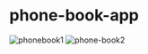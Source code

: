 # phone-book-app
![phonebook1](https://github.com/SemihParlak/phone-book-app/assets/124163896/4a9ee57f-8733-4b6d-9c35-d0a9b2141dcd)
![phone-book2](https://github.com/SemihParlak/phone-book-app/assets/124163896/35217211-7077-4fb7-95df-23450955f1b0)
